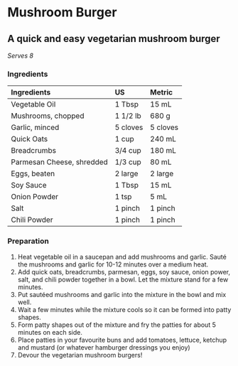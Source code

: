 # Mushroom Burger
## A quick and easy vegetarian mushroom burger

*Serves 8*

### Ingredients

|Ingredients                | US       |Metric    |
|:--------------------------|:---------|:---------|
| Vegetable Oil             | 1 Tbsp   | 15 mL    |
| Mushrooms, chopped        | 1 1/2 lb | 680 g    |
| Garlic, minced            | 5 cloves | 5 cloves |
| Quick Oats                | 1 cup    | 240 mL   |
| Breadcrumbs               | 3/4 cup  | 180 mL   |
| Parmesan Cheese, shredded | 1/3 cup  | 80 mL    |
| Eggs, beaten              | 2 large  | 2 large  |
| Soy Sauce                 | 1 Tbsp   | 15 mL    |
| Onion Powder              | 1 tsp    | 5 mL     |
| Salt                      | 1 pinch  | 1 pinch  |
| Chili Powder              | 1 pinch  | 1 pinch  |

### Preparation

1. Heat vegetable oil in a saucepan and add mushrooms and garlic.  Sauté the mushrooms and garlic for 10-12 minutes over a medium heat.
2. Add quick oats, breadcrumbs, parmesan, eggs, soy sauce, onion power, salt, and chili powder together in a bowl.  Let the mixture stand for a few minutes.
3. Put sautéed mushrooms and garlic into the mixture in the bowl and mix well.
4. Wait a few minutes while the mixture cools so it can be formed into patty shapes.
5. Form patty shapes out of the mixture and fry the patties for about 5 minutes on each side.
6. Place patties in your favourite buns and add tomatoes, lettuce, ketchup and mustard (or whatever hamburger dressings you enjoy)
7. Devour the vegetarian mushroom burgers!
